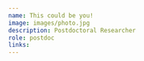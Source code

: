 ```yaml
---
name: This could be you!
image: images/photo.jpg
description: Postdoctoral Researcher
role: postdoc
links: 
---
```



